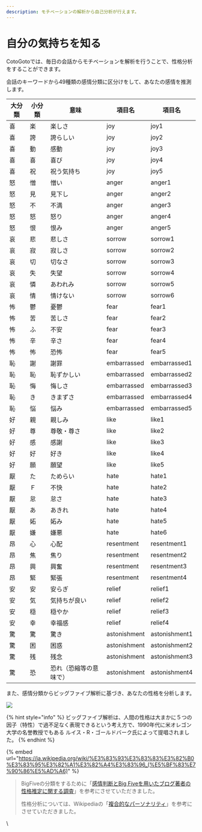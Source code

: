 ```yaml
---
description: モチベーションの解析から自己分析が行えます。
---
```


# 自分の気持ちを知る

CotoGotoでは、毎日の会話からモチベーションを解析を行うことで、性格分析をすることができます。

会話のキーワードから49種類の感情分類に区分けをして、あなたの感情を推測します。

| 大分類 | 小分類 | 意味          | 項目名          | 項目名           |
| --- | --- | ----------- | ------------ | ------------- |
| 喜   | 楽   | 楽しさ         | joy          | joy1          |
| 喜   | 誇   | 誇らしい        | joy          | joy2          |
| 喜   | 動   | 感動          | joy          | joy3          |
| 喜   | 喜   | 喜び          | joy          | joy4          |
| 喜   | 祝   | 祝う気持ち       | joy          | joy5          |
| 怒   | 憎   | 憎い          | anger        | anger1        |
| 怒   | 見   | 見下し         | anger        | anger2        |
| 怒   | 不   | 不満          | anger        | anger3        |
| 怒   | 怒   | 怒り          | anger        | anger4        |
| 怒   | 恨   | 恨み          | anger        | anger5        |
| 哀   | 悲   | 悲しさ         | sorrow       | sorrow1       |
| 哀   | 寂   | 寂しさ         | sorrow       | sorrow2       |
| 哀   | 切   | 切なさ         | sorrow       | sorrow3       |
| 哀   | 失   | 失望          | sorrow       | sorrow4       |
| 哀   | 憐   | あわれみ        | sorrow       | sorrow5       |
| 哀   | 情   | 情けない        | sorrow       | sorrow6       |
| 怖   | 鬱   | 憂鬱          | fear         | fear1         |
| 怖   | 苦   | 苦しさ         | fear         | fear2         |
| 怖   | ふ   | 不安          | fear         | fear3         |
| 怖   | 辛   | 辛さ          | fear         | fear4         |
| 怖   | 怖   | 恐怖          | fear         | fear5         |
| 恥   | 謝   | 謝罪          | embarrassed  | embarrassed1  |
| 恥   | 恥   | 恥ずかしい       | embarrassed  | embarrassed2  |
| 恥   | 悔   | 悔しさ         | embarrassed  | embarrassed3  |
| 恥   | き   | きまずさ        | embarrassed  | embarrassed4  |
| 恥   | 悩   | 悩み          | embarrassed  | embarrassed5  |
| 好   | 親   | 親しみ         | like         | like1         |
| 好   | 尊   | 尊敬・尊さ       | like         | like2         |
| 好   | 感   | 感謝          | like         | like3         |
| 好   | 好   | 好き          | like         | like4         |
| 好   | 願   | 願望          | like         | like5         |
| 厭   | た   | ためらい        | hate         | hate1         |
| 厭   | Ｆ   | 不快          | hate         | hate2         |
| 厭   | 怠   | 怠さ          | hate         | hate3         |
| 厭   | あ   | あきれ         | hate         | hate4         |
| 厭   | 妬   | 妬み          | hate         | hate5         |
| 厭   | 嫌   | 嫌悪          | hate         | hate6         |
| 昂   | 心   | 心配          | resentment   | resentment1   |
| 昂   | 焦   | 焦り          | resentment   | resentment2   |
| 昂   | 興   | 興奮          | resentment   | resentment3   |
| 昂   | 緊   | 緊張          | resentment   | resentment4   |
| 安   | 安   | 安らぎ         | relief       | relief1       |
| 安   | 気   | 気持ちが良い      | relief       | relief2       |
| 安   | 穏   | 穏やか         | relief       | relief3       |
| 安   | 幸   | 幸福感         | relief       | relief4       |
| 驚   | 驚   | 驚き          | astonishment | astonishment1 |
| 驚   | 困   | 困惑          | astonishment | astonishment2 |
| 驚   | 残   | 残念          | astonishment | astonishment3 |
| 驚   | 恐   | 恐れ（恐縮等の意味で） | astonishment | astonishment4 |



また、感情分類からビッグファイブ解析に基づき、あなたの性格を分析します。

![](.gitbook/assets/493px-Wiki-grafik\_peats-de\_big\_five\_ENG.png)

{% hint style="info" %}
ビッグファイブ解析は、人間の性格は大まかに５つの因子（特性）で過不足なく表現できるという考え方で、1990年代に米オレゴン大学の名誉教授でもある ルイス・R・ゴールドバーク氏によって提唱されました。
{% endhint %}

{% embed url="https://ja.wikipedia.org/wiki/%E3%83%93%E3%83%83%E3%82%B0%E3%83%95%E3%82%A1%E3%82%A4%E3%83%96_(%E5%BF%83%E7%90%86%E5%AD%A6)" %}

> BigFiveの分類をするために「[感情判断とBig Fiveを用いたブログ著者の性格推定に関する調査](https://www.jstage.jst.go.jp/article/pjsai/JSAI2015/0/JSAI2015\_4J15/\_article/-char/ja/)」を参考にさせていただきました。
>
> 性格分析については、Wikipediaの「[複合的なパーソナリティ](https://ja.wikipedia.org/wiki/%E3%83%93%E3%83%83%E3%82%B0%E3%83%95%E3%82%A1%E3%82%A4%E3%83%96\_\(%E5%BF%83%E7%90%86%E5%AD%A6\))」を参考にさせていただきました。





\


